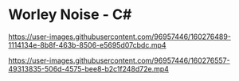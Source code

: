 # Worley Noise - C#


https://user-images.githubusercontent.com/96957446/160276489-1114134e-8b8f-463b-8506-e5695d07cbdc.mp4



https://user-images.githubusercontent.com/96957446/160276557-49313835-506d-4575-bee8-b2c1f248d72e.mp4

